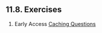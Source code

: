 

















## 11.8. Exercises 


1.  Early Access [Caching
    Questions](https://diveintosystems.org/exercises/dive-into-systems-exercises-14.html)





